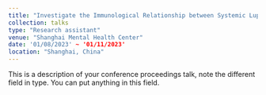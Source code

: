```yaml
---
title: "Investigate the Immunological Relationship between Systemic Lupus Erythematosus and Major Depressive Disorder"
collection: talks
type: "Research assistant"
venue: "Shanghai Mental Health Center"
date: '01/08/2023' ~ '01/11/2023'
location: "Shanghai, China"
---
```


This is a description of your conference proceedings talk, note the different field in type. You can put anything in this field.
